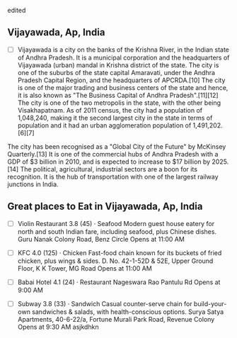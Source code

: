 edited

## Vijayawada, Ap, India
- [ ] Vijayawada is a city on the banks of the Krishna River, in the Indian state of Andhra Pradesh. It is a municipal corporation and the headquarters of Vijayawada (urban) mandal in Krishna district of the state. The city is one of the suburbs of the state capital Amaravati, under the Andhra Pradesh Capital Region, and the headquarters of APCRDA.[10] The city is one of the major trading and business centers of the state and hence, it is also known as "The Business Capital of Andhra Pradesh".[11][12] The city is one of the two metropolis in the state, with the other being Visakhapatnam. As of 2011 census, the city had a population of 1,048,240, making it the second largest city in the state in terms of population and it had an urban agglomeration population of 1,491,202.[6][7]

The city has been recognised as a "Global City of the Future" by McKinsey Quarterly.[13] It is one of the commercial hubs of Andhra Pradesh with a GDP of $3 billion in 2010, and is expected to increase to $17 billion by 2025.[14] The political, agricultural, industrial sectors are a boon for its recognition. It is the hub of transportation with one of the largest railway junctions in India.



## Great places to Eat in Vijayawada, Ap, India

- [ ] Violin Restaurant
3.8 (45) · Seafood
Modern guest house eatery for north and south Indian fare, including seafood, plus Chinese dishes.
Guru Nanak Colony Road, Benz Circle
Opens at 11:00 AM

- [ ] KFC
4.0 (125) · Chicken
Fast-food chain known for its buckets of fried chicken, plus wings & sides.
D. No. 42-1-52D & 52E, Upper Ground Floor, K K Tower, MG Road
Opens at 11:00 AM

- [ ] Babai Hotel
4.1 (24) · Restaurant
Nageswara Rao Pantulu Rd
Opens at 9:00 AM

- [ ] Subway
3.8 (33) · Sandwich
Casual counter-serve chain for build-your-own sandwiches & salads, with health-conscious options.
Surya Satya Apartments, 40-6-22/a, Fortune Murali Park Road, Revenue Colony
Opens at 9:30 AM
asjkdhkn
